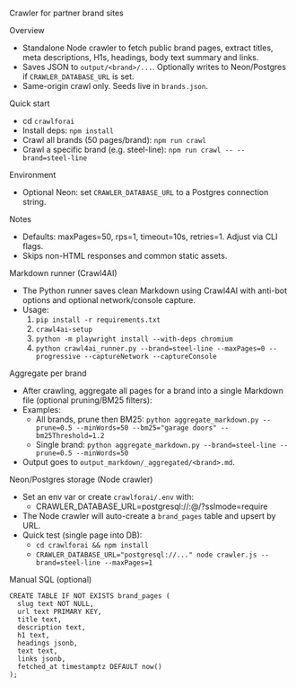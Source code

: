 Crawler for partner brand sites

Overview
- Standalone Node crawler to fetch public brand pages, extract titles, meta descriptions, H1s, headings, body text summary and links.
- Saves JSON to `output/<brand>/...`. Optionally writes to Neon/Postgres if `CRAWLER_DATABASE_URL` is set.
- Same-origin crawl only. Seeds live in `brands.json`.

Quick start
- cd `crawlforai`
- Install deps: `npm install`
- Crawl all brands (50 pages/brand): `npm run crawl`
- Crawl a specific brand (e.g. steel-line): `npm run crawl -- --brand=steel-line`

Environment
- Optional Neon: set `CRAWLER_DATABASE_URL` to a Postgres connection string.

Notes
- Defaults: maxPages=50, rps=1, timeout=10s, retries=1. Adjust via CLI flags.
- Skips non-HTML responses and common static assets.

Markdown runner (Crawl4AI)
- The Python runner saves clean Markdown using Crawl4AI with anti-bot options and optional network/console capture.
- Usage:
  1. `pip install -r requirements.txt`
  2. `crawl4ai-setup`
  3. `python -m playwright install --with-deps chromium`
  4. `python crawl4ai_runner.py --brand=steel-line --maxPages=0 --progressive --captureNetwork --captureConsole`

Aggregate per brand
- After crawling, aggregate all pages for a brand into a single Markdown file (optional pruning/BM25 filters):
- Examples:
  - All brands, prune then BM25: `python aggregate_markdown.py --prune=0.5 --minWords=50 --bm25="garage doors" --bm25Threshold=1.2`
  - Single brand: `python aggregate_markdown.py --brand=steel-line --prune=0.5 --minWords=50`
- Output goes to `output_markdown/_aggregated/<brand>.md`.

Neon/Postgres storage (Node crawler)
- Set an env var or create `crawlforai/.env` with:
  - CRAWLER_DATABASE_URL=postgresql://<user>:<pass>@<host>/<db>?sslmode=require
- The Node crawler will auto-create a `brand_pages` table and upsert by URL.
- Quick test (single page into DB):
  - `cd crawlforai && npm install`
  - `CRAWLER_DATABASE_URL="postgresql://..." node crawler.js --brand=steel-line --maxPages=1`

Manual SQL (optional)
```
CREATE TABLE IF NOT EXISTS brand_pages (
  slug text NOT NULL,
  url text PRIMARY KEY,
  title text,
  description text,
  h1 text,
  headings jsonb,
  text text,
  links jsonb,
  fetched_at timestamptz DEFAULT now()
);
```
